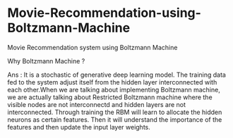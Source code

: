# Movie-Recommendation-using-Boltzmann-Machine
Movie Recommendation system using Boltzmann Machine

Why Boltzmann Machine ?

Ans : It is a stochastic of generative deep learning model. The training data fed to the system adjust itself from the hidden layer interconnected with each other.When we are talking about implementing Boltzmann machine, we are actually talking about Restricted Boltzmann machine where the visible nodes are not interconnectd and hidden layers are not interconnected. Through training the RBM will learn to allocate the hidden neurons as certain features. Then it will understand the importance of the features and then update the input layer weights.
